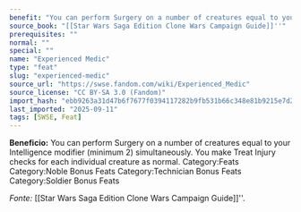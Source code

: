 ```yaml
---
benefit: "You can perform Surgery on a number of creatures equal to your Intelligence modifier (minimum 2) simultaneously. You make Treat Injury checks for each individual creature as normal. Category:Feats Category:Noble Bonus Feats Category:Technician Bonus Feats Category:Soldier Bonus Feats"
source_book: "[[Star Wars Saga Edition Clone Wars Campaign Guide]]''"
prerequisites: ""
normal: ""
special: ""
name: "Experienced Medic"
type: "feat"
slug: "experienced-medic"
source_url: "https://swse.fandom.com/wiki/Experienced_Medic"
source_license: "CC BY-SA 3.0 (Fandom)"
import_hash: "ebb9263a31d47b6f7677f0394117282b9fb531b66c348e81b9215e7d298fe9ff"
last_imported: "2025-09-11"
tags: [SWSE, Feat]
---
```

**Beneficio:** You can perform Surgery on a number of creatures equal to your Intelligence modifier (minimum 2) simultaneously. You make Treat Injury checks for each individual creature as normal. Category:Feats Category:Noble Bonus Feats Category:Technician Bonus Feats Category:Soldier Bonus Feats

*Fonte:* [[Star Wars Saga Edition Clone Wars Campaign Guide]]''.
